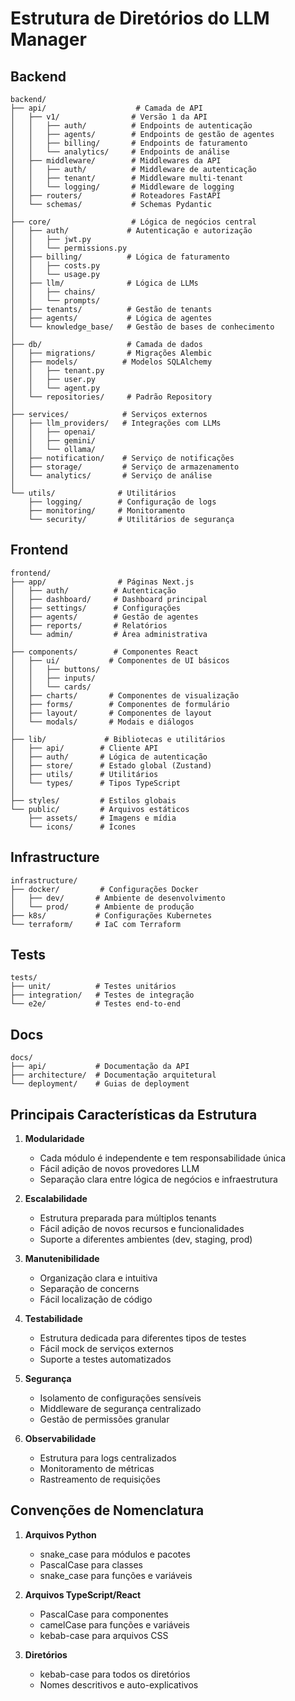 # Estrutura de Diretórios do LLM Manager

## Backend

```
backend/
├── api/                    # Camada de API
│   ├── v1/                # Versão 1 da API
│   │   ├── auth/          # Endpoints de autenticação
│   │   ├── agents/        # Endpoints de gestão de agentes
│   │   ├── billing/       # Endpoints de faturamento
│   │   └── analytics/     # Endpoints de análise
│   ├── middleware/        # Middlewares da API
│   │   ├── auth/          # Middleware de autenticação
│   │   ├── tenant/        # Middleware multi-tenant
│   │   └── logging/       # Middleware de logging
│   ├── routers/           # Roteadores FastAPI
│   └── schemas/           # Schemas Pydantic
│
├── core/                  # Lógica de negócios central
│   ├── auth/             # Autenticação e autorização
│   │   ├── jwt.py
│   │   └── permissions.py
│   ├── billing/          # Lógica de faturamento
│   │   ├── costs.py
│   │   └── usage.py
│   ├── llm/              # Lógica de LLMs
│   │   ├── chains/
│   │   └── prompts/
│   ├── tenants/          # Gestão de tenants
│   ├── agents/           # Lógica de agentes
│   └── knowledge_base/   # Gestão de bases de conhecimento
│
├── db/                   # Camada de dados
│   ├── migrations/       # Migrações Alembic
│   ├── models/          # Modelos SQLAlchemy
│   │   ├── tenant.py
│   │   ├── user.py
│   │   └── agent.py
│   └── repositories/     # Padrão Repository
│
├── services/            # Serviços externos
│   ├── llm_providers/   # Integrações com LLMs
│   │   ├── openai/
│   │   ├── gemini/
│   │   └── ollama/
│   ├── notification/    # Serviço de notificações
│   ├── storage/         # Serviço de armazenamento
│   └── analytics/       # Serviço de análise
│
└── utils/              # Utilitários
    ├── logging/        # Configuração de logs
    ├── monitoring/     # Monitoramento
    └── security/       # Utilitários de segurança
```

## Frontend

```
frontend/
├── app/                # Páginas Next.js
│   ├── auth/          # Autenticação
│   ├── dashboard/     # Dashboard principal
│   ├── settings/      # Configurações
│   ├── agents/        # Gestão de agentes
│   ├── reports/       # Relatórios
│   └── admin/         # Área administrativa
│
├── components/        # Componentes React
│   ├── ui/           # Componentes de UI básicos
│   │   ├── buttons/
│   │   ├── inputs/
│   │   └── cards/
│   ├── charts/       # Componentes de visualização
│   ├── forms/        # Componentes de formulário
│   ├── layout/       # Componentes de layout
│   └── modals/       # Modais e diálogos
│
├── lib/             # Bibliotecas e utilitários
│   ├── api/        # Cliente API
│   ├── auth/       # Lógica de autenticação
│   ├── store/      # Estado global (Zustand)
│   ├── utils/      # Utilitários
│   └── types/      # Tipos TypeScript
│
├── styles/         # Estilos globais
└── public/         # Arquivos estáticos
    ├── assets/     # Imagens e mídia
    └── icons/      # Ícones
```

## Infrastructure

```
infrastructure/
├── docker/         # Configurações Docker
│   ├── dev/       # Ambiente de desenvolvimento
│   └── prod/      # Ambiente de produção
├── k8s/           # Configurações Kubernetes
└── terraform/     # IaC com Terraform
```

## Tests

```
tests/
├── unit/          # Testes unitários
├── integration/   # Testes de integração
└── e2e/           # Testes end-to-end
```

## Docs

```
docs/
├── api/           # Documentação da API
├── architecture/  # Documentação arquitetural
└── deployment/    # Guias de deployment
```

## Principais Características da Estrutura

1. **Modularidade**
   - Cada módulo é independente e tem responsabilidade única
   - Fácil adição de novos provedores LLM
   - Separação clara entre lógica de negócios e infraestrutura

2. **Escalabilidade**
   - Estrutura preparada para múltiplos tenants
   - Fácil adição de novos recursos e funcionalidades
   - Suporte a diferentes ambientes (dev, staging, prod)

3. **Manutenibilidade**
   - Organização clara e intuitiva
   - Separação de concerns
   - Fácil localização de código

4. **Testabilidade**
   - Estrutura dedicada para diferentes tipos de testes
   - Fácil mock de serviços externos
   - Suporte a testes automatizados

5. **Segurança**
   - Isolamento de configurações sensíveis
   - Middleware de segurança centralizado
   - Gestão de permissões granular

6. **Observabilidade**
   - Estrutura para logs centralizados
   - Monitoramento de métricas
   - Rastreamento de requisições

## Convenções de Nomenclatura

1. **Arquivos Python**
   - snake_case para módulos e pacotes
   - PascalCase para classes
   - snake_case para funções e variáveis

2. **Arquivos TypeScript/React**
   - PascalCase para componentes
   - camelCase para funções e variáveis
   - kebab-case para arquivos CSS

3. **Diretórios**
   - kebab-case para todos os diretórios
   - Nomes descritivos e auto-explicativos
